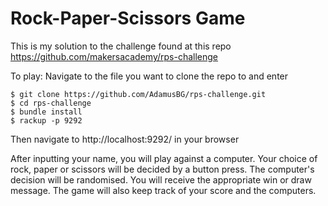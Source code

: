 # Rock-Paper-Scissors Game

This is my solution to the challenge found at this repo https://github.com/makersacademy/rps-challenge

To play:
Navigate to the file you want to clone the repo to and enter
```
$ git clone https://github.com/AdamusBG/rps-challenge.git
$ cd rps-challenge
$ bundle install
$ rackup -p 9292
```
Then navigate to http://localhost:9292/ in your browser

After inputting your name, you will play against a computer.
Your choice of rock, paper or scissors will be decided by a button press.
The computer's decision will be randomised.
You will receive the appropriate win or draw message.
The game will also keep track of your score and the computers.
